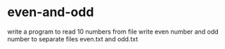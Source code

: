 # even-and-odd
write a program to read 10 numbers from file write even number and odd number to separate files even.txt and odd.txt
